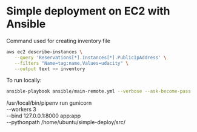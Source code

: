 
# Simple deployment on EC2 with Ansible

Command used for creating inventory file

```sh
aws ec2 describe-instances \
   --query 'Reservations[*].Instances[*].PublicIpAddress' \
   --filters "Name=tag:name,Values=udacity" \
   --output text >> inventory
```


To run locally:
```sh
ansible-playbook ansible/main-remote.yml --verbose --ask-become-pass
```


/usr/local/bin/pipenv run gunicorn \
   --workers 3 \
   --bind 127.0.0.1:8000 app:app \
   --pythonpath /home/ubuntu/simple-deploy/src/